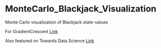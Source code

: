 # MonteCarlo_Blackjack_Visualization
Monte Carlo visualization of Blackjack state-values

For GradientCrescent [Link](https://medium.com/gradientcrescent/fundamentals-of-reinforcement-learning-understanding-blackjack-strategy-through-monte-carlo-88c9b85194ed)

Also featured on Towards Data Science [Link](https://towardsdatascience.com/optimizing-blackjack-strategy-through-monte-carlo-methods-cbb606e52d1b)
